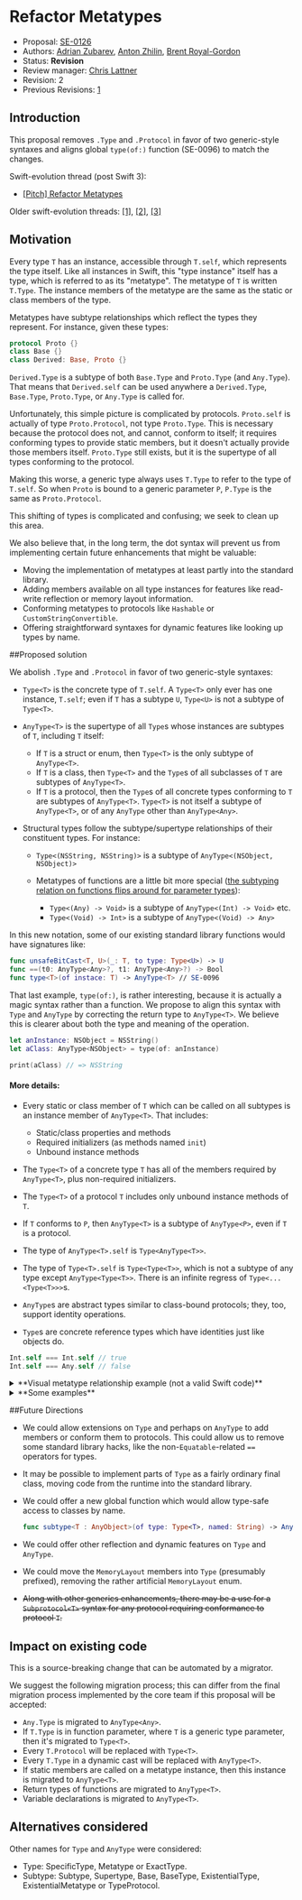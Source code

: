 # Refactor Metatypes

* Proposal: [SE-0126](0126-refactor-metatypes-repurpose-t-dot-self-and-mirror.md)
* Authors: [Adrian Zubarev](https://github.com/DevAndArtist), [Anton Zhilin](https://github.com/Anton3), [Brent Royal-Gordon](https://github.com/brentdax)
* Status: **Revision**
* Review manager: [Chris Lattner](http://github.com/lattner)
* Revision: 2
* Previous Revisions: [1](https://github.com/apple/swift-evolution/blob/83707b0879c83dcde778f8163f5768212736fdc2/proposals/0126-refactor-metatypes-repurpose-t-dot-self-and-mirror.md)

## Introduction

This proposal removes `.Type` and `.Protocol` in favor of two generic-style syntaxes and aligns global `type(of:)` function (SE-0096) to match the changes.

Swift-evolution thread (post Swift 3): 

* [\[Pitch\] Refactor Metatypes](https://lists.swift.org/pipermail/swift-evolution/Week-of-Mon-20160926/027341.html)

Older swift-evolution threads: [\[1\]](https://lists.swift.org/pipermail/swift-evolution/Week-of-Mon-20160718/025115.html), [\[2\]](https://lists.swift.org/pipermail/swift-evolution/Week-of-Mon-20160718/024772.html), [\[3\]](https://lists.swift.org/pipermail/swift-evolution/Week-of-Mon-20160704/023818.html)

## Motivation

Every type `T` has an instance, accessible through `T.self`, which represents the type itself. Like all instances in Swift, this "type instance" itself has a type, which is referred to as its "metatype". The metatype of `T` is written `T.Type`. The instance members of the metatype are the same as the static or class members of the type.

Metatypes have subtype relationships which reflect the types they represent. For instance, given these types:

```swift
protocol Proto {}
class Base {}
class Derived: Base, Proto {}
```

`Derived.Type` is a subtype of both `Base.Type` and `Proto.Type` (and `Any.Type`). That means that `Derived.self` can be used anywhere a `Derived.Type`, `Base.Type`, `Proto.Type`, or `Any.Type` is called for.

Unfortunately, this simple picture is complicated by protocols. `Proto.self` is actually of type `Proto.Protocol`, not type `Proto.Type`. This is necessary because the protocol does not, and cannot, conform to itself; it requires conforming types to provide static members, but it doesn't actually provide those members itself. `Proto.Type` still exists, but it is the supertype of all types conforming to the protocol.

Making this worse, a generic type always uses `T.Type` to refer to the type of `T.self`. So when `Proto` is bound to a generic parameter `P`, `P.Type` is the same as `Proto.Protocol`.

This shifting of types is complicated and confusing; we seek to clean up this area.

We also believe that, in the long term, the dot syntax will prevent us from implementing certain future enhancements that might be valuable:

* Moving the implementation of metatypes at least partly into the standard library.
* Adding members available on all type instances for features like read-write reflection or memory layout information.
* Conforming metatypes to protocols like `Hashable` or `CustomStringConvertible`.
* Offering straightforward syntaxes for dynamic features like looking up types by name.

##Proposed solution

We abolish `.Type` and `.Protocol` in favor of two generic-style syntaxes:

* `Type<T>` is the concrete type of `T.self`. A `Type<T>` only ever has one instance, `T.self`; even if `T` has a subtype `U`, `Type<U>` is not a subtype of `Type<T>`.
 
* `AnyType<T>` is the supertype of all `Type`s whose instances are subtypes of `T`, including `T` itself:
  * If `T` is a struct or enum, then `Type<T>` is the only subtype of `AnyType<T>`.
  * If `T` is a class, then `Type<T>` and the `Type`s of all subclasses of `T` are subtypes of `AnyType<T>`.
  * If `T` is a protocol, then the `Type`s of all concrete types conforming to `T` are subtypes of `AnyType<T>`. `Type<T>` is not itself a subtype of `AnyType<T>`, or of any `AnyType` other than `AnyType<Any>`.

* Structural types follow the subtype/supertype relationships of their constituent types. For instance:
  * `Type<(NSString, NSString)>` is a subtype of `AnyType<(NSObject, NSObject)>`
  * Metatypes of functions are a little bit more special ([the subtyping relation on functions flips around for parameter types](https://en.wikipedia.org/wiki/Covariance_and_contravariance_(computer_science))):
  
    * `Type<(Any) -> Void>` is a subtype of `AnyType<(Int) -> Void>` etc.
    * `Type<(Void) -> Int>` is a subtype of `AnyType<(Void) -> Any>`

In this new notation, some of our existing standard library functions would have signatures like:

```swift
func unsafeBitCast<T, U>(_: T, to type: Type<U>) -> U
func ==(t0: AnyType<Any>?, t1: AnyType<Any>?) -> Bool
func type<T>(of instace: T) -> AnyType<T> // SE-0096
```

That last example, `type(of:)`, is rather interesting, because it is actually a magic syntax rather than a function. We propose to align this syntax with `Type` and `AnyType` by correcting the return type to `AnyType<T>`. We believe this is clearer about both the type and meaning of the operation.

```swift
let anInstance: NSObject = NSString()
let aClass: AnyType<NSObject> = type(of: anInstance)

print(aClass) // => NSString
```

#### More details:
* Every static or class member of `T` which can be called on all subtypes is an instance member of `AnyType<T>`. That includes:

  * Static/class properties and methods
  * Required initializers (as methods named `init`)
  * Unbound instance methods

* The `Type<T>` of a concrete type `T` has all of the members required by `AnyType<T>`, plus non-required initializers.

* The `Type<T>` of a protocol `T` includes only unbound instance methods of `T`.

* If `T` conforms to `P`, then `AnyType<T>` is a subtype of `AnyType<P>`, even if `T` is a protocol.

* The type of `AnyType<T>.self` is `Type<AnyType<T>>`.
* The type of `Type<T>.self` is `Type<Type<T>>`, which is not a subtype of any type except `AnyType<Type<T>>`. There is an infinite regress of `Type<...<Type<T>>>`s.

* `AnyType`s are abstract types similar to class-bound protocols; they, too, support identity operations. 

* `Type`s are concrete reference types which have identities just like objects do.

 ```swift
 Int.self === Int.self // true
 Int.self === Any.self // false
 ```
 
<details><summary>**Visual metatype relationship example (not a valid Swift code)**</summary>

```swift
protocol Foo { 
  static func foo() 
  func instanceMethodFoo()
}

protocol Boo : Foo { 
  static func foo()
  static func boo() 
  func instanceMethodFoo()
  func instanceMethodBoo()
}

class A : Foo { 
  static func foo() { ... } 
  func instanceMethodFoo() { ... }
}

class B : A, Boo { 
  static func boo() { ... } 
  func instanceMethodBoo() { ... }
}

/// Swift generates metatypes along the lines of:
///
/// Syntax: `meta protocol AnyType<T>` - only metatypes can conform to these meta protocols
/// Syntax: `final meta class Type<T>` - metatype
/// Note: `CapturedType` represents `Self` of `T` in `AnyType<T>`

// For Any:
meta protocol AnyType<Any> : meta class {
  var `self`: Self { get }
}

final meta class Type<Any> : AnyType<Any> {
  var `self`: Type<Any> { ... }
}

// For Foo:
meta protocol AnyType<Foo> : AnyType<Any> {
  var `self`: Self { get }
  func foo()
  func instanceMethodFoo(_ `self`: CapturedType) -> (Void) -> Void
}

final meta class Type<Foo> : AnyType<Any> {
  var `self`: Type<Foo> { ... }
  func instanceMethodFoo(_ `self`: Foo) -> (Void) -> Void { ... }
}

// For Boo:
meta protocol AnyType<Boo> : AnyType<Foo> {
  var `self`: Self { get }
  func boo()
  func instanceMethodBoo(_ `self`: CapturedType) -> (Void) -> Void
}

final meta class Type<Boo> : AnyType<Any> {
  var `self`: Type<Boo> { ... }
  func instanceMethodFoo(_ `self`: Boo) -> (Void) -> Void { ... } 
  func instanceMethodBoo(_ `self`: Boo) -> (Void) -> Void { ... } 
}

// For A:
meta protocol AnyType<A> : AnyType<Foo> {
  var `self`: Self { get }
  func foo()
  func instanceMethodFoo(_ `self`: CapturedType) -> (Void) -> Void
}

final meta class Type<A> : AnyType<A> {
  var `self`: Type<A> { ... }
  func foo() { ... }
  func instanceMethodFoo(_ `self`: A) -> (Void) -> Void { ... }
}

// For B:
meta protocol AnyType<B> : AnyType<A>, AnyType<Boo> {
  var `self`: Self
  func foo()
  func boo()
  func instanceMethodFoo(_ `self`: CapturedType) -> (Void) -> Void
  func instanceMethodBoo(_ `self`: CapturedType) -> (Void) -> Void
}

final meta class Type<B> : AnyType<B> {
  var `self`: Type<B> { ... }
  func foo() { ... }
  func boo() { ... }
  func instanceMethodFoo(_ `self`: B) -> (Void) -> Void { ... }
  func instanceMethodBoo(_ `self`: B) -> (Void) -> Void { ... }
}
```
</details>

<details><summary>**Some examples**</summary>

```swift
// Types:
protocol Foo {}
protocol Boo : Foo {}
class A : Foo {}
class B : A, Boo {}
struct S : Foo {}

// Metatypes:
let a1: Type<A> = A.self           //=> Okay
let p1: Type<Foo> = Foo.self       //=> Okay
let p2: Type<Boo> = C.self         //=> Error -- `C` is not the same as `Foo`

let any_1: AnyType<Any> = A.self   //=> Okay
let any_2: AnyType<Any> = Foo.self //=> Okay

let a_1: AnyType<A> = A.self       //=> Okay
let p_1: AnyType<Foo> = A.self     //=> Okay
let p_2: AnyType<Foo> = Foo.self   //=> Error -- `Type<Foo>` is not a subtype of `AnyType<Foo>`

// Generic functions:
func dynamic<T>(type: AnyType<Any>, `is` _: Type<T>) -> Bool {
  return type is AnyType<T>
}

func dynamic<T>(type: AnyType<Any>, `as` _: Type<T>) -> AnyType<T>? {
  return type as? AnyType<T>
}

let s1: Type<S> = S.self

dynamic(type: s1, is: Foo.self)    //=> true
dynamic(type: s1, as: Foo.self)    //=> an `Optional<AnyType<Foo>>`
```
</details>

##Future Directions

* We could allow extensions on `Type` and perhaps on `AnyType` to add members or conform them to protocols. This could allow us to remove some standard library hacks, like the non-`Equatable`-related `==` operators for types.

* It may be possible to implement parts of `Type` as a fairly ordinary final class, moving code from the runtime into the standard library.

* We could offer a new global function which would allow type-safe access to classes by name.

	```swift
	func subtype<T : AnyObject>(of type: Type<T>, named: String) -> AnyType<T>? { ... }
	```

* We could offer other reflection and dynamic features on `Type` and `AnyType`.

* We could move the `MemoryLayout` members into `Type` (presumably prefixed), removing the rather artificial `MemoryLayout` enum.

* ~~Along with other generics enhancements, there may be a use for a `Subprotocol<T>` syntax for any protocol requiring conformance to protocol `T`.~~

## Impact on existing code

This is a source-breaking change that can be automated by a migrator. 

We suggest the following migration process; this can differ from the final migration process implemented by the core team if this proposal will be accepted:

* `Any.Type` is migrated to `AnyType<Any>`.
* If `T.Type` is in function parameter, where `T` is a generic type parameter, then it's migrated to `Type<T>`.
* Every `T.Protocol` will be replaced with `Type<T>`.
* Every `T.Type` in a dynamic cast will be replaced with `AnyType<T>`.
* If static members are called on a metatype instance, then this instance is migrated to `AnyType<T>`.
* Return types of functions are migrated to `AnyType<T>`.
* Variable declarations is migrated to `AnyType<T>`.

## Alternatives considered

Other names for `Type` and `AnyType` were considered:

* Type: SpecificType, Metatype or ExactType.
* Subtype: Subtype, Supertype, Base, BaseType, ExistentialType, ExistentialMetatype or TypeProtocol.
